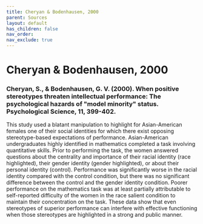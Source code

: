 ```yaml
---
title: Cheryan & Bodenhausen, 2000
parent: Sources
layout: default
has_children: false
nav_order: 
nav_exclude: true
---
```


# Cheryan & Bodenhausen, 2000

### Cheryan, S., & Bodenhausen, G. V. (2000). When positive stereotypes threaten intellectual performance: The psychological hazards of "model minority" status. Psychological Science, 11, 399-402.

This study used a blatant manipulation to highlight for Asian-American females one of their social identities for which there exist opposing stereotype-based expectations of performance. Asian-American undergraduates highly identified in mathematics completed a task involving quantitative skills. Prior to performing the task, the women answered questions about the centrality and importance of their racial identity (race highlighted), their gender identity (gender highlighted), or about their personal identity (control). Performance was significantly worse in the racial identity compared with the control condition, but there was no significant difference between the control and the gender identity condition. Poorer performance on the mathematics task was at least partially attributable to self-reported difficulty of the women in the race salient condition to maintain their concentration on the task. These data show that even stereotypes of superior performance can interfere with effective functioning when those stereotypes are highlighted in a strong and public manner.
